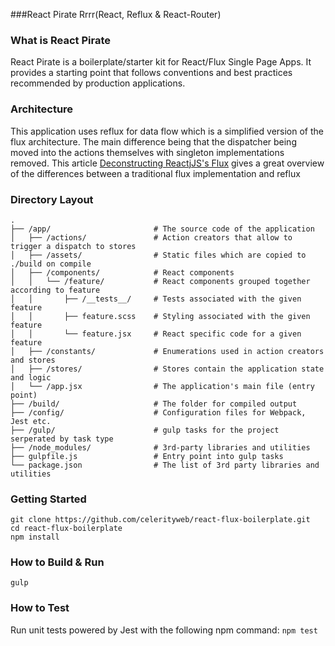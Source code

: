 ###React Pirate Rrrr(React, Reflux & React-Router)

### What is React Pirate
React Pirate is a boilerplate/starter kit for React/Flux Single Page Apps.  It provides a starting point that follows conventions and best practices recommended by production applications.

### Architecture

This application uses reflux for data flow which is a simplified version of the flux architecture.  The main difference being that the dispatcher being moved into the actions themselves with singleton implementations removed. This article [Deconstructing ReactjJS's Flux](http://spoike.ghost.io/deconstructing-reactjss-flux/) gives a great overview of the differences between a traditional flux implementation and reflux



### Directory Layout
```
.
├── /app/                       # The source code of the application
│   ├── /actions/               # Action creators that allow to trigger a dispatch to stores
│   ├── /assets/                # Static files which are copied to ./build on compile
│   ├── /components/            # React components
│   │   └── /feature/           # React components grouped together according to feature
│   │       ├── /__tests__/     # Tests associated with the given feature
│   │       ├── feature.scss    # Styling associated with the given feature
│   │       └── feature.jsx     # React specific code for a given feature
│   ├── /constants/             # Enumerations used in action creators and stores
│   ├── /stores/                # Stores contain the application state and logic
│   └── /app.jsx                # The application's main file (entry point)
├── /build/                     # The folder for compiled output
├── /config/                    # Configuration files for Webpack, Jest etc.
├── /gulp/                      # gulp tasks for the project serperated by task type
├── /node_modules/              # 3rd-party libraries and utilities
├── gulpfile.js                 # Entry point into gulp tasks
└── package.json                # The list of 3rd party libraries and utilities
```

### Getting Started
```
git clone https://github.com/celerityweb/react-flux-boilerplate.git
cd react-flux-boilerplate
npm install
```

### How to Build & Run
<code>gulp</code>


### How to Test
Run unit tests powered by Jest with the following npm command:
<code>npm test</code>

